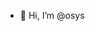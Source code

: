 - 👋 Hi, I’m @osys

<!---
osys/osys is a ✨ special ✨ repository because its `README.md` (this file) appears on your GitHub profile.
You can click the Preview link to take a look at your changes.
--->
